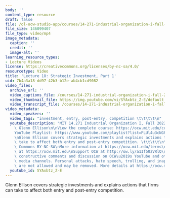```yaml
---
body: ''
content_type: resource
draft: false
file: /ol-ocw-studio-app/courses/14-271-industrial-organization-i-fall-2022/14271-f22-lecture-18-multi-version-2_360p_16_9.mp4
file_size: 146099407
file_type: video/mp4
image_metadata:
  caption: ''
  credit: ''
  image-alt: ''
learning_resource_types:
- Lecture Videos
license: https://creativecommons.org/licenses/by-nc-sa/4.0/
resourcetype: Video
title: 'Lecture 18: Strategic Investment, Part 1'
uid: 7b4a3a18-dd97-42b3-b12e-ab4cb1cd9082
video_files:
  archive_url: ''
  video_captions_file: /courses/14-271-industrial-organization-i-fall-2022/1QWsOd75mq1ObfDn93WTP38NJ_lHWE9oR_transcript.webvtt
  video_thumbnail_file: https://img.youtube.com/vi/SYAxbtz_Z-E/default.jpg
  video_transcript_file: /courses/14-271-industrial-organization-i-fall-2022/1QWsOd75mq1ObfDn93WTP38NJ_lHWE9oR_transcript.pdf
video_metadata:
  video_speakers: ''
  video_tags: "investment, entry, post-entry, competition \t\t\t\t\n"
  youtube_description: "MIT 14.271 Industrial Organization I, Fall 2022 \nInstructor:\
    \ Glenn Ellison\n\nView the complete course: https://ocw.mit.edu/courses/14-271-industrial-organization-i-fall-2022\n\
    YouTube Playlist: https://www.youtube.com/playlist?list=PLUl4u3cNGP62xkEY0YzLJSoquVBjPOl9S\n\
    \nGlenn Ellison covers strategic investments and explains actions that firms can\
    \ take to affect both entry and post-entry competition. \t\t\t\t\n\nLicense: Creative\
    \ Commons BY-NC-SA\nMore information at https://ocw.mit.edu/terms\nMore courses\
    \ at https://ocw.mit.edu\nSupport OCW at http://ow.ly/a1If50zVRlQ\n\nWe encourage\
    \ constructive comments and discussion on OCW\u2019s YouTube and other social\
    \ media channels. Personal attacks, hate speech, trolling, and inappropriate comments\
    \ are not allowed and may be removed. More details at https://ocw.mit.edu/comments."
  youtube_id: SYAxbtz_Z-E
---
```

Glenn Ellison covers strategic investments and explains actions that firms can take to affect both entry and post-entry competition.